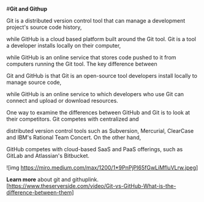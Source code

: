 
#**Git and Githup**

Git is a distributed version control tool that can manage a development project's source code history,

while GitHub is a cloud based platform built around the Git tool. Git is a tool a developer installs locally on their computer,

while GitHub is an online service that stores code pushed to it from computers running the Git tool. The key difference between

Git and GitHub is that Git is an open-source tool developers install locally to manage source code,

while GitHub is an online service to which developers who use Git can connect and upload or download resources.

One way to examine the differences between GitHub and Git is to look at their competitors. Git competes with centralized and 

distributed version control tools such as Subversion, Mercurial, ClearCase and IBM's Rational Team Concert. On the other hand,

GitHub competes with cloud-based SaaS and PaaS offerings, such as GitLab and Atlassian's Bitbucket.


![img https://miro.medium.com/max/1200/1*9PnPjPI65fGwLiMfluVLrw.jpeg]

**Learn more** about git and githuplink.[https://www.theserverside.com/video/Git-vs-GitHub-What-is-the-difference-between-them]

